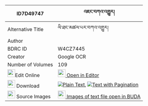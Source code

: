 |ID7D49747|འཇང་བཀའ་འགྱུར། 
| --- | --- 
|Alternative Title |ལི་ཐང་མཚལ་པར་བཀའ་འགྱུར།
|Author | 
|BDRC ID | W4CZ7445
|Creator | Google OCR
|Number of Volumes| 109
|<img width="25" src="https://img.icons8.com/color/25/000000/edit-property.png">Edit Online| [<img width="25" src="https://avatars.githubusercontent.com/u/45091458?s=200&v=4"> Open in Editor](http://editor.openpecha.org/ID7D49747)
|<img width="25" src="https://img.icons8.com/fluent/48/000000/download-2.png"/>  Download | [![](https://img.icons8.com/color/20/000000/txt.png)Plain Text](https://github.com/Openpecha/ID7D49747/releases/download/v2/jang_kagyur_plain_ID7D49747.zip), [![](https://img.icons8.com/color/20/000000/txt.png)Text with Pagination](https://github.com/Openpecha/ID7D49747/releases/download/v2/jang_kagyur_pages_ID7D49747.zip)
|<img width="25" src="https://img.icons8.com/plasticine/100/000000/pictures-folder.png"/>  Source Images | [<img width="25" src="https://library.bdrc.io/icons/BUDA-small.svg"> Images of text file open in BUDA](https://library.bdrc.io/show/bdr:W4CZ7445)